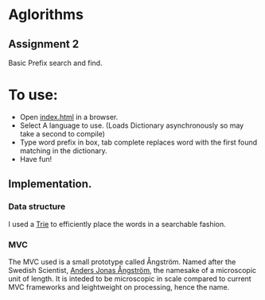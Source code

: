 # Aglorithms 
## Assignment 2

Basic Prefix search and find.

# To use: 

* Open [index.html](./index.html) in a browser.
* Select A language to use. (Loads Dictionary asynchronously so may take a second to compile)
* Type word prefix in box, tab complete replaces word with the first found matching in the dictionary.
* Have fun!

## Implementation.
### Data structure
I used a [Trie](https://en.wikipedia.org/wiki/Trie) to efficiently place the words in a searchable fashion.

### MVC
The MVC used is a small prototype called Ångström. Named after the Swedish Scientist, [Anders Jonas Ångström](https://en.wikipedia.org/wiki/Anders_Jonas_%C3%85ngstr%C3%B6m),
the namesake of a microscopic unit of length.
It is inteded to be microscopic in scale compared to current MVC frameworks and leightweight on processing, hence the name. 

